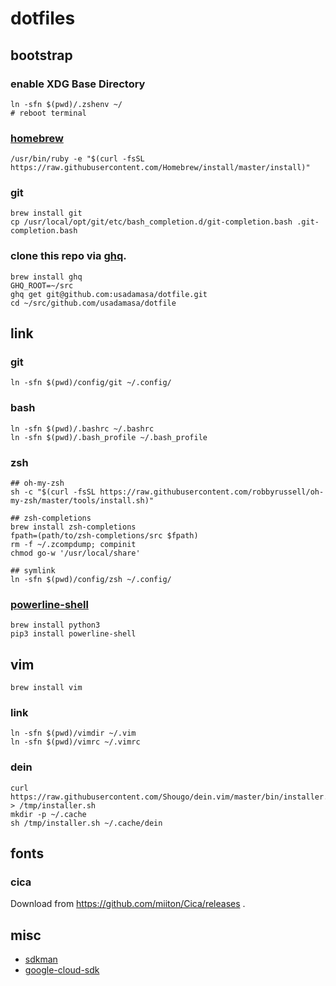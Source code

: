 dotfiles
===

## bootstrap

### enable XDG Base Directory

    ln -sfn $(pwd)/.zshenv ~/
    # reboot terminal

### [homebrew](https://brew.sh/index_ja)

    /usr/bin/ruby -e "$(curl -fsSL https://raw.githubusercontent.com/Homebrew/install/master/install)"


### git

    brew install git
    cp /usr/local/opt/git/etc/bash_completion.d/git-completion.bash .git-completion.bash


### clone this repo via [ghq](https://github.com/motemen/ghq).

    brew install ghq
    GHQ_ROOT=~/src
    ghq get git@github.com:usadamasa/dotfile.git
    cd ~/src/github.com/usadamasa/dotfile

## link

### git

    ln -sfn $(pwd)/config/git ~/.config/

### bash

    ln -sfn $(pwd)/.bashrc ~/.bashrc
    ln -sfn $(pwd)/.bash_profile ~/.bash_profile

### zsh

    ## oh-my-zsh
    sh -c "$(curl -fsSL https://raw.githubusercontent.com/robbyrussell/oh-my-zsh/master/tools/install.sh)"

    ## zsh-completions
    brew install zsh-completions
    fpath=(path/to/zsh-completions/src $fpath)
    rm -f ~/.zcompdump; compinit
    chmod go-w '/usr/local/share'

    ## symlink
    ln -sfn $(pwd)/config/zsh ~/.config/

### [powerline-shell](https://github.com/b-ryan/powerline-shell)

    brew install python3
    pip3 install powerline-shell

## vim

    brew install vim

### link

    ln -sfn $(pwd)/vimdir ~/.vim
    ln -sfn $(pwd)/vimrc ~/.vimrc

### dein

    curl https://raw.githubusercontent.com/Shougo/dein.vim/master/bin/installer.sh > /tmp/installer.sh
    mkdir -p ~/.cache
    sh /tmp/installer.sh ~/.cache/dein

## fonts

### cica

Download from https://github.com/miiton/Cica/releases .

## misc
* [sdkman](https://sdkman.io/)
* [google-cloud-sdk](https://cloud.google.com/sdk/downloads?hl=JA)
